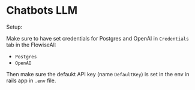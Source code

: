 # Chatbots LLM

Setup:

Make sure to have set credentials for Postgres and OpenAI in `Credentials` tab in the FlowiseAI:
- `Postgres`
- `OpenAI`

Then make sure the defaukt API key (name `DefaultKey`) is set in the env in rails app in `.env` file.